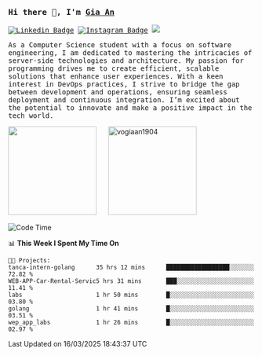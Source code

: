 ### <samp>Hi there 👋, I'm <a href="https://www.linkedin.com/in/vogiaan1904/" target="_blank">Gia An</a></samp>

<samp> [![Linkedin Badge](https://img.shields.io/badge/-LinkedIn-0e76a8?style=flat-square&logo=Linkedin&logoColor=white)](https://linkedin.com/in/vogiaan1904)
[![Instagram Badge](https://img.shields.io/badge/-Instagram-e4405f?style=flat-square&logo=Instagram&logoColor=white)](https://instagram.com/_.ja.ann_/) ![](https://komarev.com/ghpvc/?username=vogiaan1904&style=flat-square&base=100)</samp> 

<samp>As a Computer Science student with a focus on software engineering, I am dedicated to mastering the intricacies of server-side technologies and architecture. My passion for programming drives me to create efficient, scalable solutions that enhance user experiences. With a keen interest in DevOps practices, I strive to bridge the gap between development and operations, ensuring seamless deployment and continuous integration. I’m excited about the potential to innovate and make a positive impact in the tech world.</samp>



<div>
  <img height="180em" src="https://github-readme-stats.vercel.app/api/top-langs/?username=vogiaan1904&show_icons=true&hide_border=true&layout=compact&langs_count=10&theme=transparent&include_orgs=true"/>
  &nbsp;&nbsp;&nbsp;&nbsp;
  <img height="180em" src="https://github-readme-stats.vercel.app/api?username=vogiaan1904&show_icons=true&hide_border=true&&count_private=true&include_all_commits=true&theme=transparent&locale=en" alt="vogiaan1904" />
</div>






<!--START_SECTION:waka-->
![Code Time](http://img.shields.io/badge/Code%20Time-586%20hrs%2043%20mins-blue)

📊 **This Week I Spent My Time On** 

```text
🐱‍💻 Projects: 
tanca-intern-golang      35 hrs 12 mins      ██████████████████░░░░░░░   72.82 % 
WEB-APP-Car-Rental-Servic5 hrs 31 mins       ███░░░░░░░░░░░░░░░░░░░░░░   11.41 % 
labs                     1 hr 50 mins        █░░░░░░░░░░░░░░░░░░░░░░░░   03.80 % 
golang                   1 hr 41 mins        █░░░░░░░░░░░░░░░░░░░░░░░░   03.51 % 
wep_app_labs             1 hr 26 mins        █░░░░░░░░░░░░░░░░░░░░░░░░   02.97 % 
```


 Last Updated on 16/03/2025 18:43:37 UTC
<!--END_SECTION:waka-->
